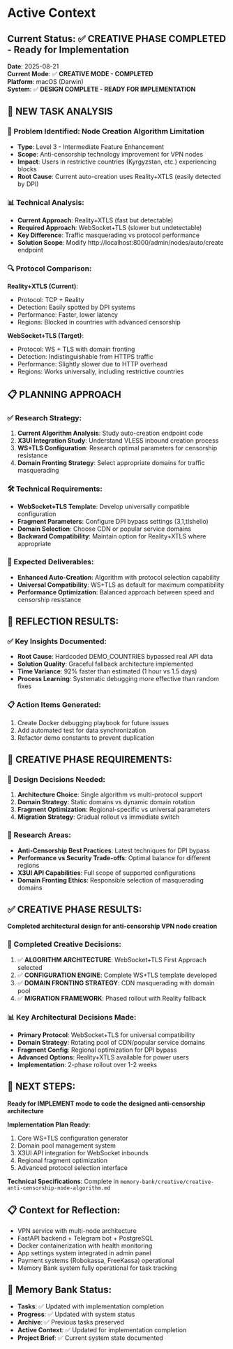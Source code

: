 # Active Context

## Current Status: ✅ CREATIVE PHASE COMPLETED - Ready for Implementation

**Date**: 2025-08-21  
**Current Mode**: ✅ **CREATIVE MODE - COMPLETED**  
**Platform**: macOS (Darwin)  
**System**: ✅ **DESIGN COMPLETE - READY FOR IMPLEMENTATION**

## 🎯 NEW TASK ANALYSIS

### 🔧 Problem Identified: Node Creation Algorithm Limitation
- **Type**: Level 3 - Intermediate Feature Enhancement
- **Scope**: Anti-censorship technology improvement for VPN nodes
- **Impact**: Users in restrictive countries (Kyrgyzstan, etc.) experiencing blocks
- **Root Cause**: Current auto-creation uses Reality+XTLS (easily detected by DPI)

### 📊 Technical Analysis:
- **Current Approach**: Reality+XTLS (fast but detectable)
- **Required Approach**: WebSocket+TLS (slower but undetectable)
- **Key Difference**: Traffic masquerading vs protocol performance
- **Solution Scope**: Modify http://localhost:8000/admin/nodes/auto/create endpoint

### 🔍 Protocol Comparison:
**Reality+XTLS (Current)**:
- Protocol: TCP + Reality
- Detection: Easily spotted by DPI systems
- Performance: Faster, lower latency
- Regions: Blocked in countries with advanced censorship

**WebSocket+TLS (Target)**:
- Protocol: WS + TLS with domain fronting
- Detection: Indistinguishable from HTTPS traffic
- Performance: Slightly slower due to HTTP overhead
- Regions: Works universally, including restrictive countries

## 📋 PLANNING APPROACH

### ✅ Research Strategy:
1. **Current Algorithm Analysis**: Study auto-creation endpoint code
2. **X3UI Integration Study**: Understand VLESS inbound creation process
3. **WS+TLS Configuration**: Research optimal parameters for censorship resistance
4. **Domain Fronting Strategy**: Select appropriate domains for traffic masquerading

### 🛠️ Technical Requirements:
- **WebSocket+TLS Template**: Develop universally compatible configuration
- **Fragment Parameters**: Configure DPI bypass settings (3,1,tlshello)
- **Domain Selection**: Choose CDN or popular service domains
- **Backward Compatibility**: Maintain option for Reality+XTLS where appropriate

### 🧪 Expected Deliverables:
- **Enhanced Auto-Creation**: Algorithm with protocol selection capability
- **Universal Compatibility**: WS+TLS as default for maximum compatibility
- **Performance Optimization**: Balanced approach between speed and censorship resistance

## 🤔 REFLECTION RESULTS:

### ✅ Key Insights Documented:
- **Root Cause**: Hardcoded DEMO_COUNTRIES bypassed real API data
- **Solution Quality**: Graceful fallback architecture implemented
- **Time Variance**: 92% faster than estimated (1 hour vs 1.5 days)
- **Process Learning**: Systematic debugging more effective than random fixes

### 📋 Action Items Generated:
1. Create Docker debugging playbook for future issues
2. Add automated test for data synchronization 
3. Refactor demo constants to prevent duplication

## 🎯 CREATIVE PHASE REQUIREMENTS:

### 🎨 Design Decisions Needed:
1. **Architecture Choice**: Single algorithm vs multi-protocol support
2. **Domain Strategy**: Static domains vs dynamic domain rotation
3. **Fragment Optimization**: Regional-specific vs universal parameters
4. **Migration Strategy**: Gradual rollout vs immediate switch

### 🔬 Research Areas:
- **Anti-Censorship Best Practices**: Latest techniques for DPI bypass
- **Performance vs Security Trade-offs**: Optimal balance for different regions
- **X3UI API Capabilities**: Full scope of supported configurations
- **Domain Fronting Ethics**: Responsible selection of masquerading domains

## ✅ CREATIVE PHASE RESULTS:
**Completed architectural design for anti-censorship VPN node creation**

### 🎨 Completed Creative Decisions:
1. ✅ **ALGORITHM ARCHITECTURE**: WebSocket+TLS First Approach selected
2. ✅ **CONFIGURATION ENGINE**: Complete WS+TLS template developed
3. ✅ **DOMAIN FRONTING STRATEGY**: CDN masquerading with domain pool
4. ✅ **MIGRATION FRAMEWORK**: Phased rollout with Reality fallback

### 📊 Key Architectural Decisions Made:
- **Primary Protocol**: WebSocket+TLS for universal compatibility
- **Domain Strategy**: Rotating pool of CDN/popular service domains
- **Fragment Config**: Regional optimization for DPI bypass
- **Advanced Options**: Reality+XTLS available for power users
- **Implementation**: 2-phase rollout over 1-2 weeks

## 🎯 NEXT STEPS:
**Ready for IMPLEMENT mode to code the designed anti-censorship architecture**

**Implementation Plan Ready**:
1. Core WS+TLS configuration generator
2. Domain pool management system  
3. X3UI API integration for WebSocket inbounds
4. Regional fragment optimization
5. Advanced protocol selection interface

**Technical Specifications**: Complete in `memory-bank/creative/creative-anti-censorship-node-algorithm.md`

## 📋 Context for Reflection:
- VPN service with multi-node architecture
- FastAPI backend + Telegram bot + PostgreSQL
- Docker containerization with health monitoring
- App settings system integrated in admin panel
- Payment systems (Robokassa, FreeKassa) operational
- Memory Bank system fully operational for task tracking

## 🔄 Memory Bank Status:
- **Tasks**: ✅ Updated with implementation completion
- **Progress**: ✅ Updated with system status
- **Archive**: ✅ Previous tasks preserved
- **Active Context**: ✅ Updated for implementation completion
- **Project Brief**: ✅ Current system state documented 